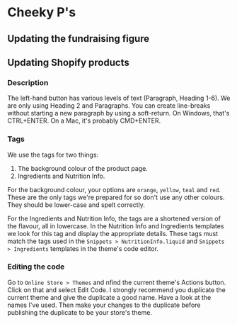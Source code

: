 # Cheeky P's

## Updating the fundraising figure

## Updating Shopify products

### Description
The left-hand button has various levels of text (Paragraph, Heading 1-6).
We are only using Heading 2 and Paragraphs. You can create line-breaks without starting a new paragraph by using a soft-return. On Windows, that's CTRL+ENTER. On a Mac, it's probably CMD+ENTER.

### Tags
We use the tags for two things:
1. The background colour of the product page.
2. Ingredients and Nutrition Info.

For the background colour, your options are `orange`, `yellow`, `teal` and `red`. These are the only tags we're prepared for so don't use any other colours. They should be lower-case and spelt correctly.

For the Ingredients and Nutrition Info, the tags are a shortened version of the flavour, all in lowercase. In the Nutrition Info and Ingredients templates we look for this tag and display the appropriate details. These tags must match the tags used in the `Snippets > NutritionInfo.liquid` and `Snippets > Ingredients` templates in the theme's code editor.

### Editing the code
Go to `Online Store > Themes` and nfind the current theme's Actions button. Click on that and select Edit Code.
I strongly recommend you duplicate the current theme and give the duplicate a good name. Have a look at the names I've used. Then make your changes to the duplicate before publishing the duplicate to be your store's theme.